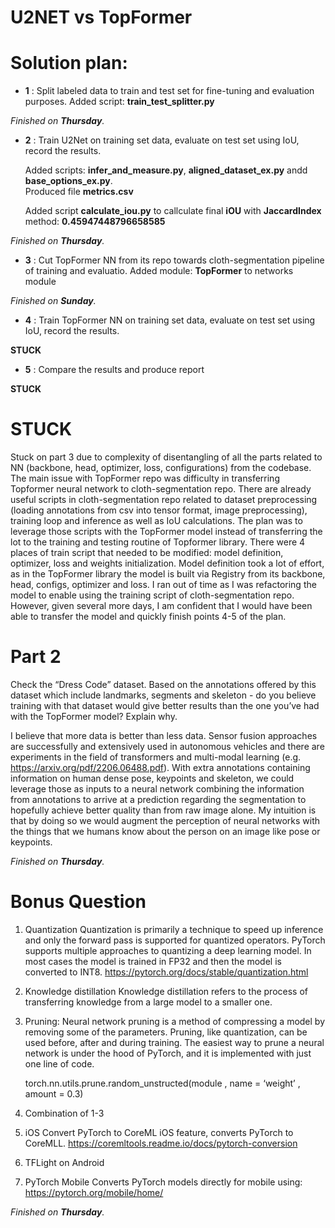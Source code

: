 # U2NET vs TopFormer #

# Solution plan:

* **1** : Split labeled data to train and test set for fine-tuning and evaluation purposes.
Added script: **train_test_splitter.py**
  
_Finished on **Thursday**._ 

* **2** : Train U2Net on training set data, evaluate on test set using IoU, record the results.
  
    Added scripts: **infer_and_measure.py**, **aligned_dataset_ex.py** andd **base_options_ex.py**.  
  Produced file **metrics.csv**

    Added script **calculate_iou.py** to callculate final **iOU** with **JaccardIndex** method: **0.45947448796658585** 
  
_Finished on **Thursday**._

* **3** : Cut TopFormer NN from its repo towards cloth-segmentation pipeline of training and evaluatio.
  Added module: **TopFormer** to networks module  
  
_Finished on **Sunday**._
  
* **4** : Train TopFormer NN on training set data, evaluate on test set using IoU, record the results.
  
**STUCK**
  
* **5** : Compare the results and produce report
  
**STUCK**

# STUCK
Stuck on part 3 due to complexity of disentangling of all the parts related to NN (backbone, head, optimizer, loss, configurations) from the codebase.
The main issue with TopFormer repo was difficulty in transferring Topformer neural network to cloth-segmentation repo. There are already useful scripts in cloth-segmentation repo related to dataset preprocessing (loading annotations from csv into tensor format, image preprocessing), training loop and inference as well as IoU calculations. The plan was to leverage those scripts with the TopFormer model instead of transferring the lot to the training and testing routine of Topformer library. There were 4 places of train script that needed to be modified: model definition, optimizer, loss and weights initialization. Model definition took a lot of effort, as in the TopFormer library the model is built via Registry from its backbone, head, configs, optimizer and loss. I ran out of time as I was refactoring the model to enable using the training script of cloth-segmentation repo. However, given several more days, I am confident that I would have been able to transfer the model and quickly finish points 4-5 of the plan.

# Part 2 
Check the “Dress Code” dataset. Based on the annotations offered by this dataset which include landmarks, segments and skeleton - do you believe training with that dataset would give better results than the one you’ve had with the TopFormer model? Explain why.

I believe that more data is better than less data. Sensor fusion approaches are successfully and extensively used in autonomous vehicles and there are experiments in the field of transformers and multi-modal learning (e.g. https://arxiv.org/pdf/2206.06488.pdf). With extra annotations containing information on human dense pose, keypoints and skeleton, we could leverage those as inputs to a neural network combining the information from annotations to arrive at a prediction regarding the segmentation to hopefully achieve better quality than from raw image alone. My intuition is that by doing so we would augment the perception of neural networks with the things that we humans know about the person on an image like pose or keypoints.

_Finished on **Thursday**._

# Bonus Question
1. Quantization
   Quantization is primarily a technique to speed up inference and only the forward pass is supported for quantized operators. PyTorch supports multiple approaches to quantizing a deep learning model. In most cases the model is trained in FP32 and then the model is converted to INT8.
   https://pytorch.org/docs/stable/quantization.html

2. Knowledge distillation
   Knowledge distillation refers to the process of transferring knowledge from a large model to a smaller one.

3. Pruning:
   Neural network pruning is a method of compressing a model by removing some of the parameters. 
   Pruning, like quantization, can be used before, after and during training.
   The easiest way to prune a neural network is under the hood of PyTorch, and it is implemented with just one line of code.

    torch.nn.utils.prune.random_unstructed(module , name = ‘weight’ , amount = 0.3)

4. Combination of 1-3


5. iOS Convert PyTorch to CoreML
   iOS feature, converts PyTorch to CoreMLL.
   https://coremltools.readme.io/docs/pytorch-conversion


6. TFLight on Android


7. PyTorch Mobile
   Converts PyTorch models directly for mobile using:
   https://pytorch.org/mobile/home/


_Finished on **Thursday**._